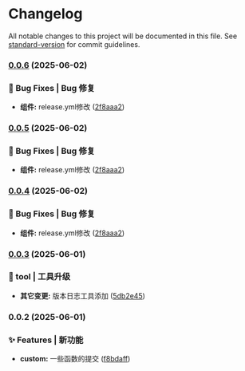 # Changelog

All notable changes to this project will be documented in this file. See [standard-version](https://github.com/conventional-changelog/standard-version) for commit guidelines.

### [0.0.6](https://github.com/jcz-sudo4770/mianshi/compare/v0.0.8...v0.0.6) (2025-06-02)


### 🐛 Bug Fixes | Bug 修复

* **组件:** release.yml修改 ([2f8aaa2](https://github.com/jcz-sudo4770/mianshi/commit/2f8aaa274307d893bcdfe72637c6bf1625e53ae8))

### [0.0.5](https://github.com/jcz-sudo4770/mianshi/compare/v0.0.8...v0.0.5) (2025-06-02)


### 🐛 Bug Fixes | Bug 修复

* **组件:** release.yml修改 ([2f8aaa2](https://github.com/jcz-sudo4770/mianshi/commit/2f8aaa274307d893bcdfe72637c6bf1625e53ae8))

### [0.0.4](https://github.com/jcz-sudo4770/mianshi/compare/v0.0.8...v0.0.4) (2025-06-02)


### 🐛 Bug Fixes | Bug 修复

* **组件:** release.yml修改 ([2f8aaa2](https://github.com/jcz-sudo4770/mianshi/commit/2f8aaa274307d893bcdfe72637c6bf1625e53ae8))

### [0.0.3](https://github.com/jcz-sudo4770/mianshi/compare/v0.0.2...v0.0.3) (2025-06-01)


### 🚀 tool | 工具升级

* **其它变更:** 版本日志工具添加 ([5db2e45](https://github.com/jcz-sudo4770/mianshi/commit/5db2e4581002adff6253a499509e9da468c95fb5))

### 0.0.2 (2025-06-01)


### ✨ Features | 新功能

* **custom:** 一些函数的提交 ([f8bdaff](https://github.com/jcz-sudo4770/mianshi/commit/f8bdaffd860bba580d38421e0449fb1b2714bfe3))
